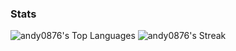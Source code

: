### Stats
[Hide]: <> (![Andy's GitHub stats]https://github-readme-stats.vercel.app/api?username=andy0876&show_icons=true&theme=nord)
![andy0876's Top Languages](https://github-readme-stats.vercel.app/api/top-langs/?username=andy0876&theme=default&show_icons=true&hide_border=true&layout=compact) ![andy0876's Streak](https://github-readme-streak-stats.herokuapp.com/?user=andy0876&theme=default&hide_border=true)
